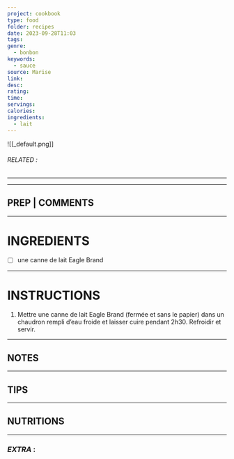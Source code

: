 ```yaml
---
project: cookbook
type: food
folder: recipes
date: 2023-09-28T11:03
tags: 
genre:
  - bonbon
keywords:
  - sauce
source: Marise
link: 
desc: 
rating: 
time: 
servings: 
calories: 
ingredients:
  - lait
---
```


![[_default.png]]
###### *RELATED* : 
---


---
## PREP | COMMENTS



---
# INGREDIENTS

- [ ] une canne de lait Eagle Brand

---
# INSTRUCTIONS

1. Mettre une canne de lait Eagle Brand (fermée et sans le papier) dans un chaudron rempli d’eau froide et laisser cuire pendant 2h30. Refroidir et servir.

---
## NOTES



---
## TIPS



---
## NUTRITIONS



---
### *EXTRA* :



